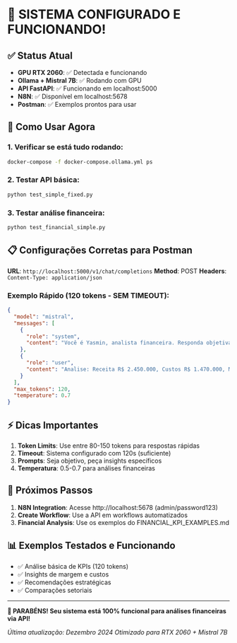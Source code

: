 # 🎯 SISTEMA CONFIGURADO E FUNCIONANDO!

## ✅ Status Atual
- **GPU RTX 2060**: ✅ Detectada e funcionando
- **Ollama + Mistral 7B**: ✅ Rodando com GPU
- **API FastAPI**: ✅ Funcionando em localhost:5000
- **N8N**: ✅ Disponível em localhost:5678
- **Postman**: ✅ Exemplos prontos para usar

## 🚀 Como Usar Agora

### 1. Verificar se está tudo rodando:
```bash
docker-compose -f docker-compose.ollama.yml ps
```

### 2. Testar API básica:
```bash
python test_simple_fixed.py
```

### 3. Testar análise financeira:
```bash
python test_financial_simple.py
```

## 📋 Configurações Corretas para Postman

**URL**: `http://localhost:5000/v1/chat/completions`
**Method**: POST
**Headers**: `Content-Type: application/json`

### Exemplo Rápido (120 tokens - SEM TIMEOUT):
```json
{
  "model": "mistral",
  "messages": [
    {
      "role": "system",
      "content": "Você é Yasmin, analista financeira. Responda objetivamente."
    },
    {
      "role": "user",
      "content": "Analise: Receita R$ 2.450.000, Custos R$ 1.470.000, Margem Bruta 40%. Dê 2 insights."
    }
  ],
  "max_tokens": 120,
  "temperature": 0.7
}
```

## ⚡ Dicas Importantes

1. **Token Limits**: Use entre 80-150 tokens para respostas rápidas
2. **Timeout**: Sistema configurado com 120s (suficiente)
3. **Prompts**: Seja objetivo, peça insights específicos
4. **Temperatura**: 0.5-0.7 para análises financeiras

## 🔗 Próximos Passos

1. **N8N Integration**: Acesse http://localhost:5678 (admin/password123)
2. **Create Workflow**: Use a API em workflows automatizados
3. **Financial Analysis**: Use os exemplos do FINANCIAL_KPI_EXAMPLES.md

## 📊 Exemplos Testados e Funcionando

- ✅ Análise básica de KPIs (120 tokens)
- ✅ Insights de margem e custos 
- ✅ Recomendações estratégicas
- ✅ Comparações setoriais

---

**🎉 PARABÉNS! Seu sistema está 100% funcional para análises financeiras via API!**

*Última atualização: Dezembro 2024*
*Otimizado para RTX 2060 + Mistral 7B*
